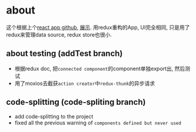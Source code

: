# about
这个根据上个[react app github](https://github.com/liuuu/react-github/tree/addTesting),
  [展示](https://react-github-popular.netlify.com/).
用redux重构的App, UI完全相同, 只是用了redux来管理data source, redux store也很小.


## about testing (addTest branch)

- 根据redux doc, 把`connected component`的component单独export出, 然后测试
- 用了moxios去截获`action creator`中`redux-thunk`的异步请求

## code-splitting (code-spliting branch)
- add code-splitting to the project
- fixed all the previous warning of `components defined but never used`